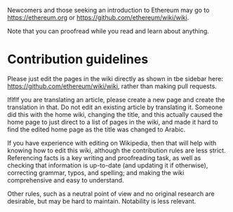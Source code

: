 Newcomers and those seeking an introduction to Ethereum may go to https://ethereum.org or https://github.com/ethereum/wiki/wiki.

Note that you can proofread while you read and learn about anything.

# Contribution guidelines
Please just edit the pages in the wiki directly as shown in tbe sidebar here: https://github.com/ethereum/wiki/wiki, rather than making pull requests.

IfIfIf you are translating an article, please create a new page and create the translation in that. Do not edit an existing article by translating it. Someone did this with the home wiki, changing the title, and this actually caused the home page to just direct to a list of pages in the wiki, and made it hard to find the edited home page as the title was changed to Arabic.

If you have experience with editing on Wikipedia, then that will help with knowing how to edit this wiki, although the contribution rules are less strict. Referencing facts is a key writing and proofreading task, as well as checking that information is up-to-date (and updating it if otherwise), correcting grammar, typos, and spelling; and making the wiki comprehensive and easy to understand.

Other rules, such as a neutral point of view and no original research are desirable, but may be hard to maintain. Notability is less relevant.

